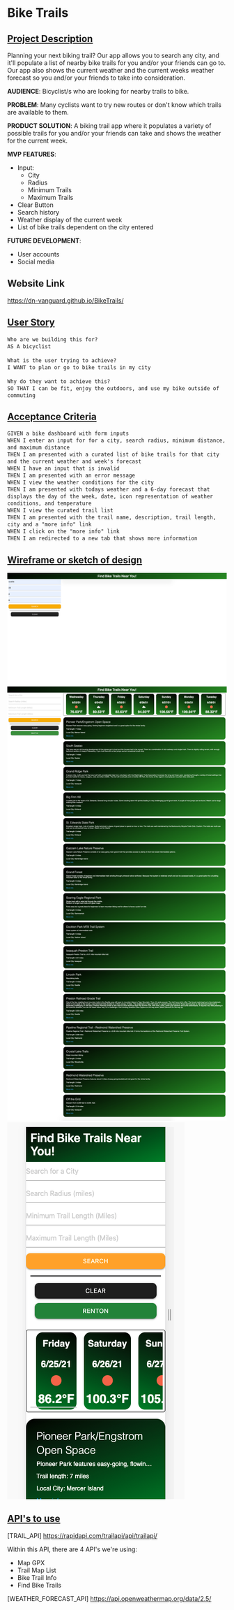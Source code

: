 # Bike Trails

## <u>Project Description</u>
Planning your next biking trail? Our app allows you to search any city, and it'll populate a list of nearby bike trails for you and/or your friends can go to. 
Our app also shows the current weather and the current weeks weather forecast so you and/or your friends to take into consideration.

**AUDIENCE**:
Bicyclist/s who are looking for nearby trails to bike.

**PROBLEM**:
Many cyclists want to try new routes or don't know which trails are available to them.

**PRODUCT SOLUTION**:
A biking trail app where it populates a variety of possible trails for you and/or your friends can take and shows the weather for the current week.

**MVP FEATURES**:
* Input:
    - City
    - Radius
    - Minimum Trails
    - Maximum Trails
* Clear Button
* Search history
* Weather display of the current week
* List of bike trails dependent on the city entered

**FUTURE DEVELOPMENT**:
* User accounts
* Social media

## Website Link
https://dn-vanguard.github.io/BikeTrails/

## <u>User Story</u>
```
Who are we building this for?
AS A bicyclist

What is the user trying to achieve?
I WANT to plan or go to bike trails in my city

Why do they want to achieve this?
SO THAT I can be fit, enjoy the outdoors, and use my bike outside of commuting
```

## <u>Acceptance Criteria</u>
```
GIVEN a bike dashboard with form inputs
WHEN I enter an input for for a city, search radius, minimum distance, and maximum distance
THEN I am presented with a curated list of bike trails for that city and the current weather and week's forecast
WHEN I have an input that is invalid
THEN I am presented with an error message
WHEN I view the weather conditions for the city
THEN I am presented with todays weather and a 6-day forecast that displays the day of the week, date, icon representation of weather conditions, and temperature
WHEN I view the curated trail list
THEN I am presented with the trail name, description, trail length, city and a "more info" link
WHEN I click on the "more info" link
THEN I am redirected to a new tab that shows more information
```
## <u>Wireframe or sketch of design</u>
![Landing_Page](assets/images/landingPage.png)
![User_Inputs](assets/images/userInput.png)
![Mobile_View](assets/images/mobileView.png)

## <u>API's to use</u>
[TRAIL_API] https://rapidapi.com/trailapi/api/trailapi/

Within this API, there are 4 API's we're using:
* Map GPX
* Trail Map List
* Bike Trail Info
* Find Bike Trails

[WEATHER_FORECAST_API] https://api.openweathermap.org/data/2.5/
